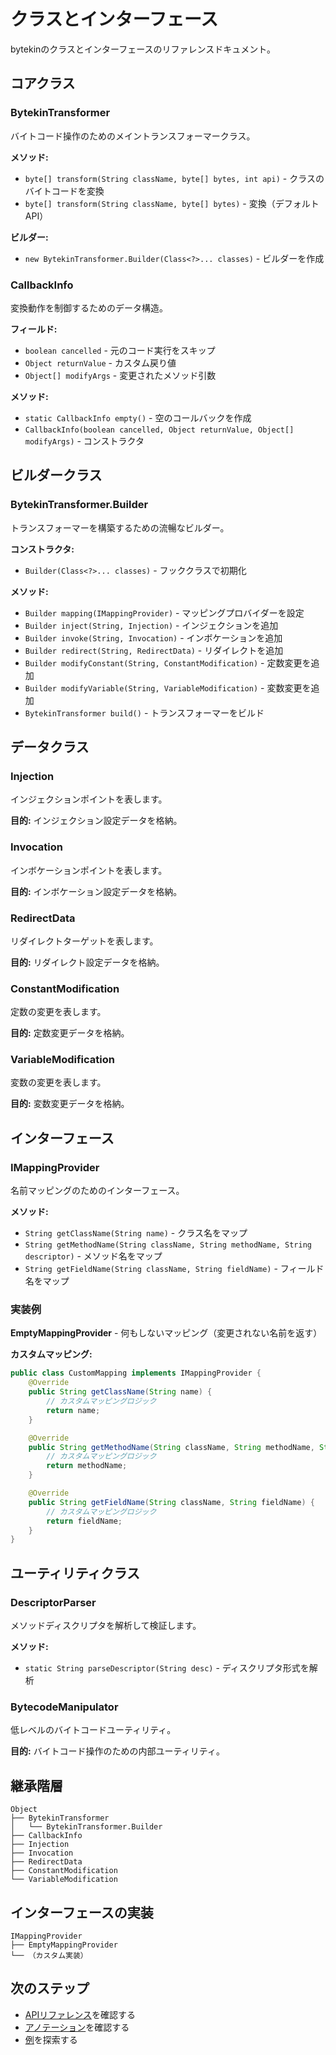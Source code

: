 # クラスとインターフェース

bytekinのクラスとインターフェースのリファレンスドキュメント。

## コアクラス

### BytekinTransformer

バイトコード操作のためのメイントランスフォーマークラス。

**メソッド:**
- `byte[] transform(String className, byte[] bytes, int api)` - クラスのバイトコードを変換
- `byte[] transform(String className, byte[] bytes)` - 変換（デフォルトAPI）

**ビルダー:**
- `new BytekinTransformer.Builder(Class<?>... classes)` - ビルダーを作成

### CallbackInfo

変換動作を制御するためのデータ構造。

**フィールド:**
- `boolean cancelled` - 元のコード実行をスキップ
- `Object returnValue` - カスタム戻り値
- `Object[] modifyArgs` - 変更されたメソッド引数

**メソッド:**
- `static CallbackInfo empty()` - 空のコールバックを作成
- `CallbackInfo(boolean cancelled, Object returnValue, Object[] modifyArgs)` - コンストラクタ

## ビルダークラス

### BytekinTransformer.Builder

トランスフォーマーを構築するための流暢なビルダー。

**コンストラクタ:**
- `Builder(Class<?>... classes)` - フッククラスで初期化

**メソッド:**
- `Builder mapping(IMappingProvider)` - マッピングプロバイダーを設定
- `Builder inject(String, Injection)` - インジェクションを追加
- `Builder invoke(String, Invocation)` - インボケーションを追加
- `Builder redirect(String, RedirectData)` - リダイレクトを追加
- `Builder modifyConstant(String, ConstantModification)` - 定数変更を追加
- `Builder modifyVariable(String, VariableModification)` - 変数変更を追加
- `BytekinTransformer build()` - トランスフォーマーをビルド

## データクラス

### Injection

インジェクションポイントを表します。

**目的:** インジェクション設定データを格納。

### Invocation

インボケーションポイントを表します。

**目的:** インボケーション設定データを格納。

### RedirectData

リダイレクトターゲットを表します。

**目的:** リダイレクト設定データを格納。

### ConstantModification

定数の変更を表します。

**目的:** 定数変更データを格納。

### VariableModification

変数の変更を表します。

**目的:** 変数変更データを格納。

## インターフェース

### IMappingProvider

名前マッピングのためのインターフェース。

**メソッド:**
- `String getClassName(String name)` - クラス名をマップ
- `String getMethodName(String className, String methodName, String descriptor)` - メソッド名をマップ
- `String getFieldName(String className, String fieldName)` - フィールド名をマップ

### 実装例

**EmptyMappingProvider** - 何もしないマッピング（変更されない名前を返す）

**カスタムマッピング:**
```java
public class CustomMapping implements IMappingProvider {
    @Override
    public String getClassName(String name) {
        // カスタムマッピングロジック
        return name;
    }

    @Override
    public String getMethodName(String className, String methodName, String descriptor) {
        // カスタムマッピングロジック
        return methodName;
    }

    @Override
    public String getFieldName(String className, String fieldName) {
        // カスタムマッピングロジック
        return fieldName;
    }
}
```

## ユーティリティクラス

### DescriptorParser

メソッドディスクリプタを解析して検証します。

**メソッド:**
- `static String parseDescriptor(String desc)` - ディスクリプタ形式を解析

### BytecodeManipulator

低レベルのバイトコードユーティリティ。

**目的:** バイトコード操作のための内部ユーティリティ。

## 継承階層

```
Object
├── BytekinTransformer
│   └── BytekinTransformer.Builder
├── CallbackInfo
├── Injection
├── Invocation
├── RedirectData
├── ConstantModification
└── VariableModification
```

## インターフェースの実装

```
IMappingProvider
├── EmptyMappingProvider
└── （カスタム実装）
```

## 次のステップ

- [APIリファレンス](./api-reference.md)を確認する
- [アノテーション](./annotations.md)を確認する
- [例](./examples.md)を探索する
